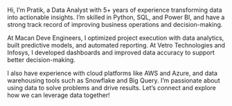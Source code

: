 Hi, I’m Pratik, a Data Analyst with 5+ years of experience transforming data into actionable insights. I’m skilled in Python, SQL, and Power BI, and have a strong track record of improving business operations and decision-making.

At Macan Deve Engineers, I optimized project execution with data analytics, built predictive models, and automated reporting. At Vetro Technologies and Infosys, I developed dashboards and improved data accuracy to support better decision-making.

I also have experience with cloud platforms like AWS and Azure, and data warehousing tools such as Snowflake and Big Query. I’m passionate about using data to solve problems and drive results. Let’s connect and explore how we can leverage data together!
<!---
PratikNPawar/PratikNPawar is a ✨ special ✨ repository because its `README.md` (this file) appears on your GitHub profile.
You can click the Preview link to take a look at your changes.
--->
